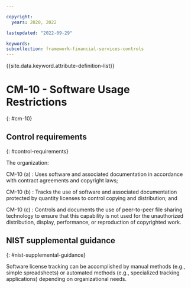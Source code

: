 ```yaml
---

copyright:
  years: 2020, 2022

lastupdated: "2022-09-29"

keywords: 
subcollection: framework-financial-services-controls
---
```


{{site.data.keyword.attribute-definition-list}}

               
# CM-10 - Software Usage Restrictions
{: #cm-10}

## Control requirements
{: #control-requirements}

The organization:

CM-10 (a)
    : Uses software and associated documentation in accordance with contract agreements and copyright laws;

CM-10 (b)
    : Tracks the use of software and associated documentation protected by quantity licenses to control copying and distribution; and

CM-10 (c)
    : Controls and documents the use of peer-to-peer file sharing technology to ensure that this capability is not used for the unauthorized distribution, display, performance, or reproduction of copyrighted work.

## NIST supplemental guidance
{: #nist-supplemental-guidance}

Software license tracking can be accomplished by manual methods (e.g., simple spreadsheets) or automated methods (e.g., specialized tracking applications) depending on organizational needs.



